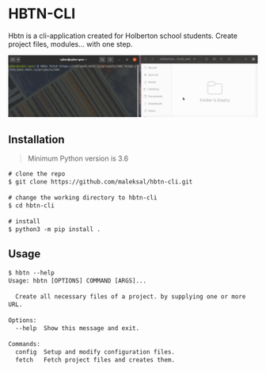 # HBTN-CLI

Hbtn is a cli-application created for Holberton school students. Create project files, modules... with one step.

<img src="https://github.com/maleksal/hbtn-cli/blob/main/demo.gif"  style="zoom:150%;" />

## Installation

> Minimum Python version is 3.6

```console
# clone the repo
$ git clone https://github.com/maleksal/hbtn-cli.git

# change the working directory to hbtn-cli
$ cd hbtn-cli

# install
$ python3 -m pip install .
```

## Usage

```console
$ hbtn --help
Usage: hbtn [OPTIONS] COMMAND [ARGS]...

  Create all necessary files of a project. by supplying one or more URL.

Options:
  --help  Show this message and exit.

Commands:
  config  Setup and modify configuration files.
  fetch   Fetch project files and creates them.

```

